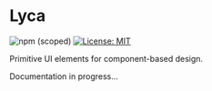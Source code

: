 # Lyca

![npm (scoped)](https://img.shields.io/npm/v/@puppies4life/lyca.svg)
[![License: MIT](https://img.shields.io/badge/License-MIT-informational.svg)](https://opensource.org/licenses/MIT)

Primitive UI elements for component-based design.

Documentation in progress...
